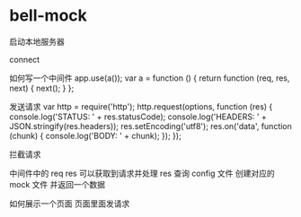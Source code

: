 # bell-mock

启动本地服务器

connect

如何写一个中间件
app.use(a());
var a = function () {
  return function (req, res, next) {
    next();
  }
};

发送请求
  var http = require('http');
  http.request(options, function (res) {
    console.log('STATUS: ' + res.statusCode); 
    console.log('HEADERS: ' + JSON.stringify(res.headers)); 
    res.setEncoding('utf8'); 
    res.on('data', function (chunk) { 
        console.log('BODY: ' + chunk); 
    }); 
  });

拦截请求

中间件中的 req res 可以获取到请求并处理 res
查询 config 文件
创建对应的 mock 文件 并返回一个数据

如何展示一个页面
页面里面发请求
